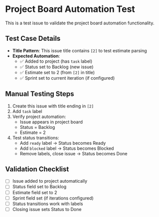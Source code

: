 # Project Board Automation Test

This is a test issue to validate the project board automation functionality.

## Test Case Details
- **Title Pattern**: This issue title contains `[2]` to test estimate parsing
- **Expected Automation**:
  - ✅ Added to project (has `task` label)
  - ✅ Status set to Backlog (new issue)
  - ✅ Estimate set to 2 (from `[2]` in title)
  - ✅ Sprint set to current iteration (if configured)

## Manual Testing Steps
1. Create this issue with title ending in `[2]`
2. Add `task` label
3. Verify project automation:
   - Issue appears in project board
   - Status = Backlog
   - Estimate = 2
4. Test status transitions:
   - Add `ready` label → Status becomes Ready
   - Add `blocked` label → Status becomes Blocked
   - Remove labels, close issue → Status becomes Done

## Validation Checklist
- [ ] Issue added to project automatically
- [ ] Status field set to Backlog
- [ ] Estimate field set to 2
- [ ] Sprint field set (if iterations configured)
- [ ] Status transitions work with labels
- [ ] Closing issue sets Status to Done